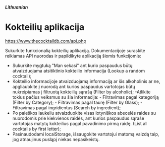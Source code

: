 **_Lithuanian_**

# Kokteilių aplikacija

https://www.thecocktaildb.com/api.php

Sukurkite funkcionalią kokteilių aplikaciją. Dokumentacijoje suraskite reikiamas API nuorodas ir papildikyte aplikaciją šiomis funkcijomis:

- Sukurkite mygtuką "Man sekasi" ant kurio paspaudus būtų atvaizduojama atsitiktinio kokteilio informacija (Lookup a random cocktail);
- Kokteilio informacijoje atvaizduojamą informaciją ar šis alkoholinis ar ne, apgliaubkite į nuorodą ant kurios paspaudus vartotojas būtų nukreipiamas į filtruotą kokteilių sąrašą (Filter by alcoholic);
  -Atlikite tokius pačius veiksmus su šia informacija: - Filtravimas pagal kategoriją (Filter by Category); - Filtravimas pagal taurę (Filter by Glass); - Filtravimas pagal ingridientus (Search by ingredient);
- Po paieškos laukeliu atvaizduokite visas lotyniškos abecelės raides su nuorodomis prie kiekvienos raidės, ant kurios paspaudus sąraše vartotojas matytų kokteilius pagal pavadinimo pirmą raidę. (List all cocktails by first letter);
- Pasinaudodami localStorage, išsaugokite vartotojui matomą vaizdą taip, jog atnaujinus pusląpį niekas nepasikeistų.

